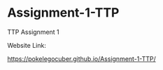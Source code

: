 # Assignment-1-TTP
TTP Assignment 1

Website Link:

https://pokelegocuber.github.io/Assignment-1-TTP/
